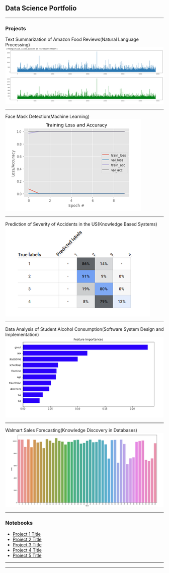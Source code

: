 ## Data Science Portfolio

---

### Projects

Text Summarization of Amazon Food Reviews(Natural Language Processing)
<img src = "Image 1.png">

---
Face Mask Detection(Machine Learning)
<img src="Image2.png"/>

---
Prediction of Severity of Accidents in the US(Knowledge Based Systems)
<img src="Image3.png"/>

---
Data Analysis of Student Alcohol Consumption(Software System Design and Implementation)
<img src="Image4.png"/>

---
Walmart Sales Forecasting(Knowledge Discovery in Databases)
<img src="Image5.png"/>

---

### Notebooks

- [Project 1 Title](http://example.com/)
- [Project 2 Title](http://example.com/)
- [Project 3 Title](http://example.com/)
- [Project 4 Title](http://example.com/)
- [Project 5 Title](http://example.com/)

---




---
<!-- Remove above link if you don't want to attibute -->
